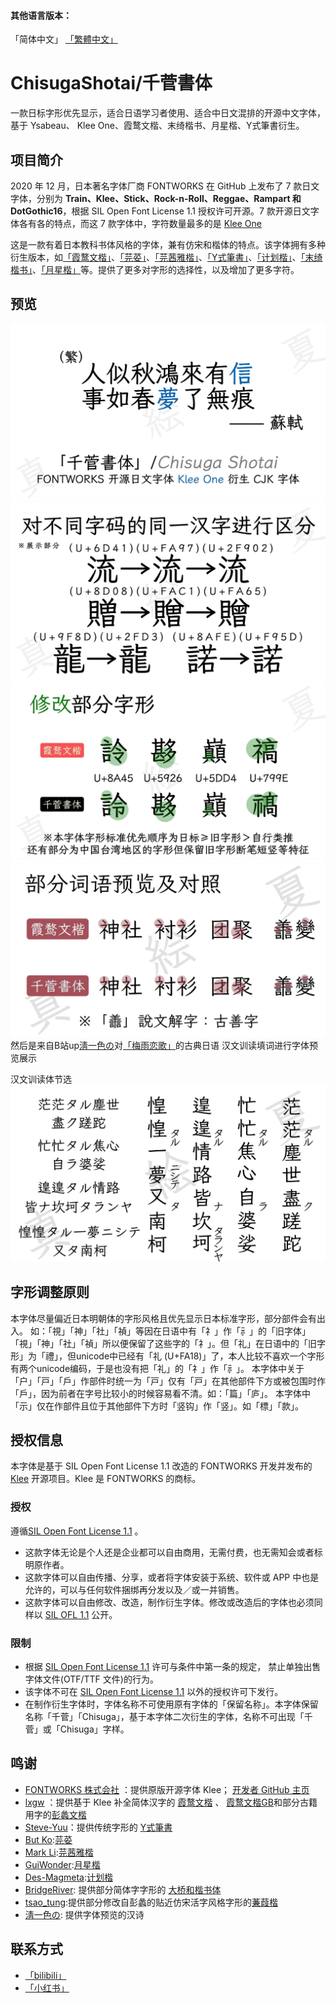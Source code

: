 #### 其他语言版本：
「简体中文」 [「繁體中文」](README_TC.md) 
# ChisugaShotai/千菅書体
一款日标字形优先显示，适合日语学习者使用、适合中日文混排的开源中文字体，基于 Ysabeau、 Klee One、霞鹜文楷、末绮楷书、月星楷、Y式筆書衍生。
## 项目简介
2020 年 12 月，日本著名字体厂商 FONTWORKS 在 GitHub 上发布了 7 款日文字体，分别为 **Train、Klee、Stick、Rock-n-Roll、Reggae、Rampart 和 DotGothic16**，根据 SIL Open Font License 1.1 授权许可开源。7 款开源日文字体各有各的特点，而这 7 款字体中，字符数量最多的是 [Klee One](https://github.com/fontworks-fonts/Klee) 

这是一款有着日本教科书体风格的字体，兼有仿宋和楷体的特点。该字体拥有多种衍生版本，如[「霞鹜文楷」](https://github.com/lxgw/LxgwWenkai)、[「芫荽」](https://github.com/ButTaiwan/iansui)、[「芫茜雅楷」](https://github.com/ItMarki/jyunsaikaai)、[「Y式筆書」](https://github.com/Steve-Yuu/YshiPen-Shuti)、[「计划楷」](https://github.com/Des-Magmeta/PlanKai)、[「末绮楷书」](https://github.com/Ayaginu-Sue/Astalia)、[「月星楷」](https://github.com/GuiWonder/MoonStarsKai)等。提供了更多对字形的选择性，以及增加了更多字符。

## 预览
![](https://github.com/ChisugaMaeka/Chisuga-Shotai/blob/main/%E5%AD%97%E4%BD%93%E9%A2%84%E8%A7%88/Chisuga%E9%A2%84%E8%A7%881.png)
![](https://github.com/ChisugaMaeka/Chisuga-Shotai/blob/main/%E5%AD%97%E4%BD%93%E9%A2%84%E8%A7%88/Chisuga%E9%A2%84%E8%A7%882.png)
![](https://github.com/ChisugaMaeka/Chisuga-Shotai/blob/main/%E5%AD%97%E4%BD%93%E9%A2%84%E8%A7%88/Chisuga%E9%A2%84%E8%A7%883(%E6%96%B0).png)
![](https://github.com/ChisugaMaeka/Chisuga-Shotai/blob/main/%E5%AD%97%E4%BD%93%E9%A2%84%E8%A7%88/Chisuga%E9%A2%84%E8%A7%886(%E6%96%B0).png)
然后是来自B站up[淸一色の](https://b23.tv/yojv92t)对[「梅雨恋歌」](https://b23.tv/RjNr2K7)的古典日语 汉文训读填词进行字体预览展示

汉文训读体节选![](https://github.com/ChisugaMaeka/Chisuga-Shotai/blob/main/%E5%AD%97%E4%BD%93%E9%A2%84%E8%A7%88/Chisuga%E9%A2%84%E8%A7%885.png)

## 字形调整原则
本字体尽量偏近日本明朝体的字形风格且优先显示日本标准字形，部分部件会有出入。
如：「視」「神」「社」「禎」等因在日语中有「礻」作「⺬」的「旧字体」「視」「神」「社」「禎」所以便保留了这些字的「礻」。但「礼」在日语中的「旧字形」为「禮」，但unicode中已经有「礼 (U+FA18)」了，本人比较不喜欢一个字形有两个unicode编码，于是也没有把「礼」的「礻」作「⺬」。
本字体中关于「户」「戸」「戶」作部件时统一为「戸」仅有「戸」在其他部件下方或被包围时作「戶」，因为前者在字号比较小的时候容易看不清。如：「篇」「庐」。
本字体中「示」仅在作部件且位于其他部件下方时「竖钩」作「竖」。如「標」「款」。


## 授权信息

本字体是基于 SIL Open Font License 1.1 改造的 FONTWORKS 开发并发布的 [Klee](https://github.com/fontworks-fonts/Klee) 开源项目。Klee 是 FONTWORKS 的商标。

### 授权
遵循[SIL Open Font License 1.1](https://openfontlicense.org) 。
- 这款字体无论是个人还是企业都可以自由商用，无需付费，也无需知会或者标明原作者。
- 这款字体可以自由传播、分享，或者将字体安装于系统、软件或 APP 中也是允许的，可以与任何软件捆绑再分发以及／或一并销售。
- 这款字体可以自由修改、改造，制作衍生字体。修改或改造后的字体也必须同样以 [SIL OFL 1.1](https://scripts.sil.org/OFL) 公开。

### 限制
- 根据 [SIL Open Font License 1.1](https://scripts.sil.org/OFL) 许可与条件中第一条的规定， 禁止单独出售字体文件(OTF/TTF 文件)的行为。
- 该字体不可在 [SIL Open Font License 1.1](https://scripts.sil.org/OFL) 以外的授权许可下发行。
- 在制作衍生字体时，字体名称不可使用原有字体的「保留名称」。本字体保留名称「千菅」「Chisuga」，基于本字体二次衍生的字体，名称不可出现「千菅」或「Chisuga」字样。


## 鸣谢
- [FONTWORKS 株式会社](http://fontworks.co.jp) ：提供原版开源字体 Klee； [开发者 GitHub 主页](https://github.com/fontworks-fonts/)
- [lxgw](https://github.com/lxgw) ：提供基于 Klee 补全简体汉字的 [霞鹜文楷](https://github.com/lxgw/LxgwWenKai) 、 [霞鹜文楷GB](https://github.com/lxgw/LxgwWenKaiGB)和部分古籍用字的[彭蠡文楷](https://github.com/lxgw/Pengli)
- [Steve-Yuu](https://github.com/Steve-Yuu)：提供传统字形的 [Y式筆書](https://github.com/Steve-Yuu/YshiPen-Shuti)
- [But Ko](https://github.com/ButTaiwan):[芫荽](https://github.com/ButTaiwan/iansui)
- [Mark Li](https://github.com/GuiWonder):[芫茜雅楷](https://github.com/ItMarki/jyunsaikaai)
- [GuiWonder](https://github.com/GuiWonder):[月星楷](https://github.com/GuiWonder/MoonStarsKai)
- [Des-Magmeta](https://github.com/Des-Magmeta):[计划楷](https://github.com/Des-Magmeta/PlanKai)
- [BridgeRiver](https://github.com/BridgeRiver): 提供部分简体字字形的 [大桥和楷书体](https://github.com/BridgeRiver/BRWakaishotai?tab=readme-ov-file)
-  [tsao_tung](https://github.com/Tsao-Tung):提供部分修改自彭蠡的贴近仿宋活字风格字形的[蒹葭楷](https://github.com/Tsao-Tung/Chienchia)
- [淸一色の](https://b23.tv/yojv92t): 提供字体预览的汉诗
## 联系方式
- [「bilibili」](https://b23.tv/AYiFbly)
- [「小红书」](https://www.xiaohongshu.com/user/profile/6219bcca00000000210268ed?xsec_token=YBSV-nCtMA2r3dFIoYmb2QQzvLUGZwA2ZeSBY9k4grkyc%3D&xsec_source=app_share&xhsshare=CopyLink&appuid=6219bcca00000000210268ed&apptime=1753278861&share_id=23fd6d5c8d7849779bef0c6cd0493074&share_channel=copy_link)
